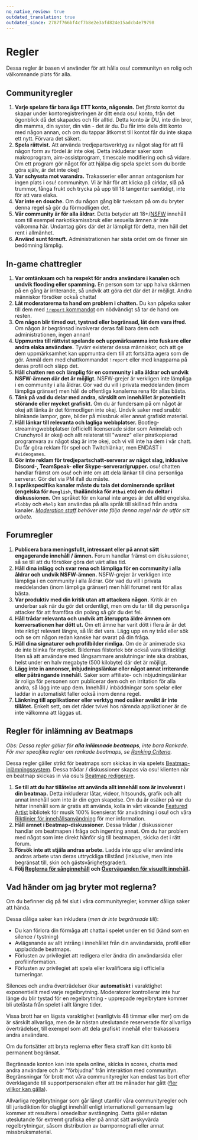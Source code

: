 ```yaml
---
no_native_review: true
outdated_translation: true
outdated_since: 2787f766bf4cf7b8e2e3afd824e15adcb4e79798
---
```


# Regler

Dessa regler är basen vi använder för att hålla osu! communityn en rolig och välkomnande plats för alla.

## Communityregler

1. **Varje spelare får bara äga ETT konto, någonsin.** Det *första* kontot du skapar under kontoregistreringen är ditt enda osu! konto, från det ögonblick då det skapades och för alltid. Detta konto är DU, inte din bror, din mamma, din syster, din vän - det är du. Du får inte dela ditt konto med någon annan, och om du tappar åtkomst till kontot får du inte skapa ett nytt. Förvara det säkert.
2. **Spela rättvist.** Att använda tredjepartsverktyg av något slag för att få någon form av fördel är inte okej. Detta inkluderar saker som makroprogram, aim-assistprogram, timescale modifiering och så vidare. Om ett program gör något för att hjälpa dig spela spelet som du borde göra själv, är det inte okej!
3. **Var schyssta mot varandra.** Trakasserier eller annan antagonism har ingen plats i osu! communityn. Vi är här för att klicka på cirklar, slå på trummor, fånga frukt och trycka på upp till 18 tangenter samtidigt, inte för att vara elaka.
4. **Var inte en douche.** Om du någon gång blir tveksam på om du bryter denna regel så gör du förmodligen det.
5. **Vår community är för alla åldrar.** Detta betyder att 18+/[NSFW](https://en.wikipedia.org/wiki/Not_safe_for_work) innehåll som till exempel narkotikamissbruk eller sexuella ämnen är inte välkomna här. Undantag görs där det är lämpligt för detta, men håll det rent i allmänhet.
6. **Använd sunt förnuft.** Administrationen har sista ordet om de finner sin bedömning lämplig.

## In-game chattregler

1. **Var omtänksam och ha respekt för andra användare i kanalen och undvik flooding eller spamming.** En person som tar upp halva skärmen på en gång är irriterande, så undvik att göra det där det är möjligt. Andra människor försöker också chatta!
2. **Låt moderatorerna ta hand om problem i chatten.** Du kan påpeka saker till dem med [`!report` kommandot](/wiki/Reporting_bad_behaviour) om nödvändigt så tar de hand om resten.
3. **Om någon blir timed out, tystnad eller begränsad, låt dem vara ifred.** Om någon är begränsad involverar deras fall bara dem och administrationen, ingen annan!
4. **Uppmuntra till rättvist spelande och uppmärksamma inte fuskare eller andra elaka användare.** Tyvärr existerar dessa människor, och att ge dem uppmärksamhet kan uppmuntra dem till att fortsätta agera som de gör. Anmäl dem med chattkommandot `!report` eller med knapparna på deras profil och släpp det.
5. **Håll chatten ren och lämplig för en community i alla åldrar och undvik NSFW-ämnen där det är möjligt.** NSFW-grejer är verkligen inte lämpliga i en community i alla åldrar. Gör vad du vill i privata meddelanden (inom lämpliga gränser) men håll de offentliga kanalerna rena för allas bästa.
6. **Tänk på vad du delar med andra, särskilt om innehållet är potentiellt störande eller mycket grafiskt.** Om du är fundersam på om något är okej att länka är det förmodligen inte okej. Undvik saker med snabbt blinkande lampor, gore, bilder på missbruk eller annat grafiskt material.
7. **Håll länkar till relevanta och lagliga webbplatser.** Bootleg-streamingwebbplatser (officiellt licenserade sidor som Animelab och Crunchyroll är okej) och allt relaterat till "warez" eller piratkopierad programvara av något slag är inte okej, och vi vill inte ha dem i vår chatt.  Du får göra reklam för spel och Twitchlänkar, men ENDAST i `#videogames`.
8. **Gör inte reklam för tredjepartschatt-serverar av något slag, inklusive Discord-, TeamSpeak- eller Skype-serverar/grupper.** osu! chatten handlar främst om osu! och inte om att dela länkar till dina personliga serverar. Gör det via PM ifall du måste.
9. **I språkspecifika kanaler måste du tala det dominerande språket (engelska för `#english`, thailändska för `#thai` etc) om du deltar i diskussionen.** Om språket för en kanal inte anges är det alltid engelska. `#lobby` och `#help` kan användas på alla språk till skillnad från andra kanaler. *[Moderation staff](/wiki/People/Global_Moderation_Team) behöver inte följa denna regel när de utför sitt arbete.*

## Forumregler

1. **Publicera bara meningsfullt, intressant eller på annat sätt engagerande innehåll / ämnen.** Forum handlar främst om diskussioner, så se till att du försöker göra det värt allas tid.
2. **Håll dina inlägg och svar rena och lämpliga för en community i alla åldrar och undvik NSFW-ämnen.** NSFW-grejer är verkligen inte lämpliga i en community i alla åldrar. Gör vad du vill i privata meddelanden (inom lämpliga gränser) men håll forumet rent för allas bästa.
3. **Var produktiv med din kritik utan att attackera någon.** Kritik är en underbar sak när du gör det ordentligt, men om du tar till dig personliga attacker för att framföra din poäng så gör du det fel.
4. **Håll trådar relevanta och undvik att återuppta äldre ämnen om konversationen har dött ut.** Om ett ämne har varit dött i flera år är det inte riktigt relevant längre, så låt det vara. Lägg upp en ny tråd eller sök och se om någon redan kanske har svarat på din fråga.
5. **Håll dina signaturer och profilbilder rimliga.** Om de är animerade ska de inte blinka för mycket. Bildernas filstorlek bör också vara tillräckligt liten så att användare med långsammare anslutningar inte ska drabbas, helst under en halv megabyte (500 kilobyte) där det är möjligt.
6. **Lägg inte in annonser, inbjudningslänkar eller något annat irriterande eller påträngande innehåll.** Saker som affiliate- och inbjudningslänkar är roliga för personen som publicerar dem och en irritation för alla andra, så lägg inte upp dem. Innehåll / inbäddningar som spelar eller laddar in automatiskt faller också inom denna regel.
7. **Länkning till applikationer eller verktyg med osäker avsikt är inte tillåtet.** Enkelt sett, om det råder tvivel hos nämnda applikationer är de inte välkomna att läggas ut. 

## Regler för inlämning av Beatmaps

*Obs: Dessa regler gäller för **alla inlämnade beatmaps**, inte bara Rankade. För mer specifika regler om rankade beatmaps, se [Ranking Criteria](/wiki/Ranking_criteria).*

Dessa regler gäller strikt för beatmaps som skickas in via spelets [Beatmap-inlämningssystem](/wiki/Beatmapping/Beatmap_submission). Dessa trådar / diskussioner skapas via osu! klienten när en beatmap skickas in via osu!s [Beatmap redigerare](/wiki/Client/Beatmap_editor).

1. **Se till att du har tillåtelse att använda allt innehåll som är involverat i din beatmap.** Detta inkluderar låtar, videor, hitsounds, grafik och allt annat innehåll som inte är din egen skapelse. Om du är osäker på var du hittar innehåll som är gratis att använda, kolla in vårt växande [Featured Artist](https://osu.ppy.sh/beatmaps/artists) bibliotek för musik 100% licensierat för användning i osu! och våra [Riktlinjer för innehållsanvändning](Content_Usage_Guidelines) för mer information.
2. **Håll ämnet i Beatmap-diskussioner.** Dessa trådar / diskussioner handlar om beatmapen i fråga och ingenting annat. Om du har problem med något som inte direkt hänför sig till beatmapen, skicka det i rätt forum.
3. **Försök inte att stjäla andras arbete.** Ladda inte upp eller använd inte andras arbete utan deras uttryckliga tillstånd (inklusive, men inte begränsat till, skin och gästsvårighetsgrader).
4. **Följ [Reglerna för sånginnehåll](Song_Content_Rules) och [Överväganden för visuellt innehåll](Visual_Content_Considerations).**

## Vad händer om jag bryter mot reglerna?

Om du befinner dig på fel slut i våra communityregler, kommer dåliga saker att hända. 

Dessa dåliga saker kan inkludera (*men är inte begränsade till*):

- Du kan förlora din förmåga att chatta i spelet under en tid (känd som en silence / tystning)
- Avlägsnande av allt intrång i innehållet från din användarsida, profil eller uppladdade beatmaps.
- Förlusten av privilegiet att redigera eller ändra din användarsida eller profilinformation.
- Förlusten av privilegiet att spela eller kvalificera sig i officiella turneringar.

Silences och andra överträdelser ökar **automatiskt** i varaktighet exponentiellt med varje regelbrytning. Moderatorer kontrollerar inte hur länge du blir tystad för en regelbrytning - upprepade regelbrytare kommer bli utelåsta från spelet i allt längre tider.

Vissa brott har en lägsta varaktighet (vanligtvis 48 timmar eller mer) om de är särskilt allvarliga, men de är nästan uteslutande reserverade för allvarliga överträdelser, till exempel som att dela grafiskt innehåll eller trakassera andra användare.

Om du fortsätter att bryta reglerna efter flera straff kan ditt konto bli permanent begränsat.

Begränsade konton kan inte spela online, skicka in scores, chatta med andra användare och är "förbjudna" från interaktion med communityn. Begränsningar för brott mot våra communityregler kan endast tas bort efter överklagande till supportpersonalen efter att tre månader har gått ([fler villkor kan gälla](/wiki/Help_centre/Account_restrictions#common-restriction-reasons-and-cooldowns)).

Allvarliga regelbrytningar som går långt utanför våra communityregler och till  jurisdiktion för olagligt innehåll enligt internationell gemensam lag kommer att resultera i omedelbar avstängning. Detta gäller nästan uteslutande för extremt grafiska eller på annat sätt avskyvärda regelbrytningar, såsom distribution av barnpornografi eller annat missbruksmaterial.
